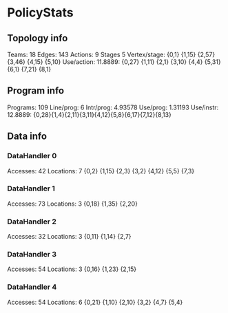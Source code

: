 # PolicyStats
## Topology info
Teams:		18
Edges:		143
Actions:	9
Stages		5
Vertex/stage:	{0,1} {1,15} {2,57} {3,46} {4,15} {5,10} 
Use/action:	11.8889: {0,27} {1,11} {2,1} {3,10} {4,4} {5,31} {6,1} {7,21} {8,1} 

## Program info
Programs:	109
Line/prog:	6
Intr/prog:	4.93578
Use/prog:	1.31193
Use/instr:	12.8889: {0,28}{1,4}{2,11}{3,11}{4,12}{5,8}{6,17}{7,12}{8,13}

## Data info

### DataHandler 0
Accesses:	42
Locations:	7
{0,2} {1,15} {2,3} {3,2} {4,12} {5,5} {7,3} 

### DataHandler 1
Accesses:	73
Locations:	3
{0,18} {1,35} {2,20} 

### DataHandler 2
Accesses:	32
Locations:	3
{0,11} {1,14} {2,7} 

### DataHandler 3
Accesses:	54
Locations:	3
{0,16} {1,23} {2,15} 

### DataHandler 4
Accesses:	54
Locations:	6
{0,21} {1,10} {2,10} {3,2} {4,7} {5,4} 